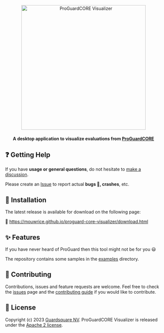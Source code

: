 <p align="center">
  <br />
  <br />
  <a href="https://mouwrice.github.io/proguard-core-visualizer/download.html">
    <img
      src="https://github.com/Mouwrice/proguard-core-visualizer/assets/56763273/e3a08c7f-0eb5-41ec-9ef9-09b11d907bc7"
      alt="ProGuardCORE Visualizer" width="400">
  </a>
</p>


<h4 align="center">A desktop application to visualize evaluations from <a href="https://github.com/Guardsquare/proguard-core"> ProGuardCORE</a></h4>

<!-- Badges -->
<p align="center">
  <!-- TODO -->
</p>

## ❓ Getting Help
If you have **usage or general questions**, do not hesitate to [make a discussion](https://github.com/Mouwrice/proguard-core-visualizer/discussions/new/choose).

Please create an [Issue](https://github.com/Mouwrice/proguard-core-visualizer/issues/new) to report actual **bugs 🐛, crashes**, etc.

## 💾 Installation

The latest release is available for download on the following page:

📩 https://mouwrice.github.io/proguard-core-visualizer/download.html

## ✨ Features

If you have never heard of ProGuard then this tool might not be for you 😃

The repository contains some samples in the [examples](examples) directory.

## 🤝 Contributing

Contributions, issues and feature requests are welcome.
Feel free to check the [issues](https://github.com/Mouwrice/proguard-core-visualizer/issues) page and the [contributing
guide](CONTRIBUTING.md) if you would like to contribute.

## 📝 License

Copyright (c) 2023 [Guardsquare NV](https://www.guardsquare.com/).
ProGuardCORE Visualizer is released under the [Apache 2 license](LICENSE).
